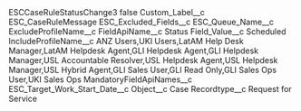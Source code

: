<?xml version="1.0" encoding="UTF-8"?>
<CustomMetadata xmlns="http://soap.sforce.com/2006/04/metadata" xmlns:xsi="http://www.w3.org/2001/XMLSchema-instance" xmlns:xsd="http://www.w3.org/2001/XMLSchema">
    <label>ESCCaseRuleStatusChange3</label>
    <protected>false</protected>
    <values>
        <field>Custom_Label__c</field>
        <value xsi:type="xsd:string">ESC_CaseRuleMessage</value>
    </values>
    <values>
        <field>ESC_Excluded_Fields__c</field>
        <value xsi:nil="true"/>
    </values>
    <values>
        <field>ESC_Queue_Name__c</field>
        <value xsi:nil="true"/>
    </values>
    <values>
        <field>ExcludeProfileName__c</field>
        <value xsi:nil="true"/>
    </values>
    <values>
        <field>FieldApiName__c</field>
        <value xsi:type="xsd:string">Status</value>
    </values>
    <values>
        <field>Field_Value__c</field>
        <value xsi:type="xsd:string">Scheduled</value>
    </values>
    <values>
        <field>IncludeProfileName__c</field>
        <value xsi:type="xsd:string">ANZ Users,UKI Users,LatAM Help Desk Manager,LatAM Helpdesk Agent,GLI Helpdesk Agent,GLI Helpdesk Manager,USL Accountable Resolver,USL Helpdesk Agent,USL Helpdesk Manager,USL Hybrid Agent,GLI Sales User,GLI Read Only,GLI Sales Ops User,UKI Sales Ops</value>
    </values>
    <values>
        <field>MandatoryFieldApiNames__c</field>
        <value xsi:type="xsd:string">ESC_Target_Work_Start_Date__c</value>
    </values>
    <values>
        <field>Object__c</field>
        <value xsi:type="xsd:string">Case</value>
    </values>
    <values>
        <field>Recordtype__c</field>
        <value xsi:type="xsd:string">Request for Service</value>
    </values>
</CustomMetadata>
